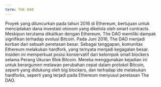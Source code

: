 ```yaml
---
term: THE DAO
---
```


Proyek yang diluncurkan pada tahun 2016 di Ethereum, bertujuan untuk menciptakan dana investasi otonom yang dikelola oleh smart contracts. Meskipun terutama dikaitkan dengan Ethereum, The DAO memiliki dampak signifikan terhadap evolusi Bitcoin. Pada Juni 2016, The DAO menjadi korban dari sebuah peretasan besar. Sebagai tanggapan, komunitas Ethereum melakukan hardfork, yang ternyata menjadi kegagalan besar. Insiden ini memperkuat posisi konservatif dari kelompok small blockers selama Perang Ukuran Blok Bitcoin. Mereka menggunakan kejadian ini untuk berargumen melawan perubahan cepat dalam protokol Bitcoin, seperti yang didukung oleh big blockers, dan terhadap ide melakukan hardforks, seperti yang terjadi pada Ethereum menyusul peretasan The DAO.
